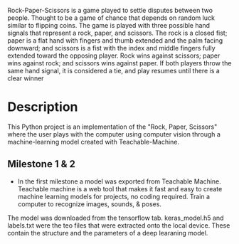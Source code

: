 Rock-Paper-Scissors is a game played to settle disputes between two people. Thought to be a game of chance that depends on random luck similar to flipping coins. The game is played with three possible hand signals that represent a rock, paper, and scissors. The rock is a closed fist; paper is a flat hand with fingers and thumb extended and the palm facing downward; and scissors is a fist with the index and middle fingers fully extended toward the opposing player. Rock wins against scissors; paper wins against rock; and scissors wins against paper. If both players throw the same hand signal, it is considered a tie, and play resumes until there is a clear winner

# Description

This Python project is an implementation of the "Rock, Paper, Scissors" where the user plays with the computer using computer vision through a machine-learning model created with Teachable-Machine.

## Milestone 1 & 2

- In the first milestone a model was exported from Teachable Machine. Teachable machine is a web tool that makes it fast and easy to create machine learning models for projects, no coding required. Train a computer to recognize images, sounds, & poses.

The model was downloaded from the tensorflow tab. keras_model.h5 and labels.txt were the teo files that were extracted onto the local device. These contain the structure and the parameters of a deep learaning model.
